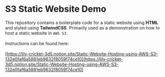 # S3 Static Website Demo
This repository contains a boilerplate code for a static website using **HTML** and styled using **TailwindCSS**. Primarily used as a demonstration on how to host a static website in `AWS S3`.
<br></br>
Instructions can be found here: <br></br>
[https://lily-cricket-3d5.notion.site/Static-Website-Hosting-using-AWS-S3-132e0faf6a5881eb9632f8059f74ce10](https://lily-cricket-3d5.notion.site/Static-Website-Hosting-using-AWS-S3-132e0faf6a5881eb9632f8059f74ce10)
